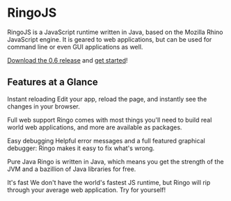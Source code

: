 # RingoJS

RingoJS is a JavaScript runtime written in Java, based on the Mozilla Rhino
JavaScript engine. It is geared to web applications, but can be used for command
line or even GUI applications as well.

<span class="large">[Download the 0.6 release](/downloads)
and [get started](wiki/getting_started)!</span>

## Features at a Glance

<span class="large invert">Instant reloading</span> Edit your app, reload the 
page, and instantly see the changes in your browser.

<span class="large invert">Full web support</span> Ringo comes with most things 
you'll need to build real world web applications, and more are available as 
packages.

<span class="large invert">Easy debugging</span> Helpful error messages and
a full featured graphical debugger: Ringo makes it easy to fix what's wrong.

<span class="large invert">Pure Java</span> Ringo is written in Java, which
means you get the strength of the JVM and a bazillion of Java libraries
for free.

<span class="large invert">It's fast</span> We don't have the world's fastest
JS runtime, but Ringo will rip through your average web application. Try for
yourself!
